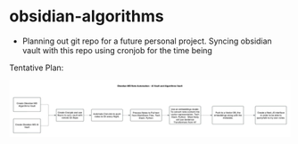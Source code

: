 # obsidian-algorithms

- Planning out git repo for a future personal project. Syncing obsidian vault with this repo using cronjob for the time being

Tentative Plan: 

![alt text](flow.png)